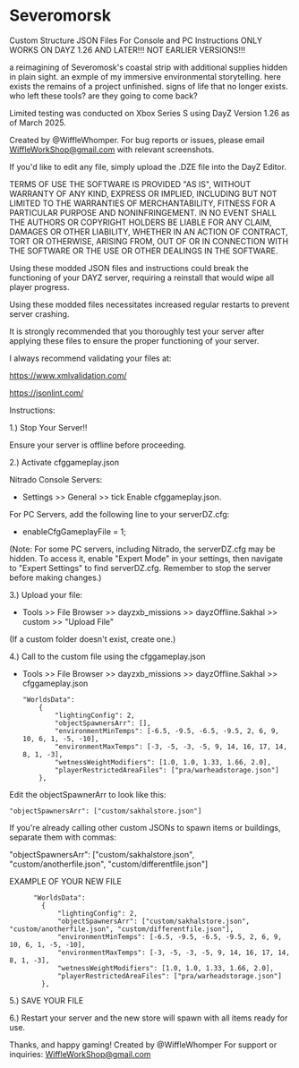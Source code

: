 # Severomorsk
Custom Structure JSON Files For Console and PC Instructions ONLY WORKS ON DAYZ 1.26 AND LATER!!! NOT EARLIER VERSIONS!!!

a reimagining of Severomosk's coastal strip with additional supplies hidden in plain sight. an exmple of my immersive environmental storytelling. here exists the remains of a project unfinished. signs of life that no longer exists. who left these tools? are they going to come back?

Limited testing was conducted on Xbox Series S using DayZ Version 1.26 as of March 2025.

Created by @WiffleWhomper. For bug reports or issues, please email WiffleWorkShop@gmail.com with relevant screenshots.

If you'd like to edit any file, simply upload the .DZE file into the DayZ Editor.

TERMS OF USE THE SOFTWARE IS PROVIDED "AS IS", WITHOUT WARRANTY OF ANY KIND, EXPRESS OR IMPLIED, INCLUDING BUT NOT LIMITED TO THE WARRANTIES OF MERCHANTABILITY, FITNESS FOR A PARTICULAR PURPOSE AND NONINFRINGEMENT. IN NO EVENT SHALL THE AUTHORS OR COPYRIGHT HOLDERS BE LIABLE FOR ANY CLAIM, DAMAGES OR OTHER LIABILITY, WHETHER IN AN ACTION OF CONTRACT, TORT OR OTHERWISE, ARISING FROM, OUT OF OR IN CONNECTION WITH THE SOFTWARE OR THE USE OR OTHER DEALINGS IN THE SOFTWARE.

Using these modded JSON files and instructions could break the functioning of your DAYZ server, requiring a reinstall that would wipe all player progress.

Using these modded files necessitates increased regular restarts to prevent server crashing.

It is strongly recommended that you thoroughly test your server after applying these files to ensure the proper functioning of your server.

I always recommend validating your files at:

https://www.xmlvalidation.com/

https://jsonlint.com/





Instructions:

1.) Stop Your Server!!

  Ensure your server is offline before proceeding.




2.) Activate cfggameplay.json 

 Nitrado Console Servers:
  -   Settings >> General >> tick Enable cfggameplay.json. 

 For PC Servers, add the following line to your serverDZ.cfg:

 -  enableCfgGameplayFile = 1; 

   (Note: For some PC servers, including Nitrado, the serverDZ.cfg may be hidden. To access it, enable "Expert Mode" in your settings, then navigate to "Expert Settings" to find serverDZ.cfg. Remember to stop the server before making changes.)




3.) Upload your file:

  -  Tools >> File Browser >> dayzxb_missions >> dayzOffline.Sakhal >> custom >> "Upload File" 
 
   (If a custom folder doesn't exist, create one.)




4.) Call to the custom file using the cfggameplay.json  

 -  Tools >> File Browser >> dayzxb_missions >> dayzOffline.Sakhal >> cfggameplay.json

        "WorldsData":
        	{
        		"lightingConfig": 2,
        		"objectSpawnersArr": [],
        		"environmentMinTemps": [-6.5, -9.5, -6.5, -9.5, 2, 6, 9, 10, 6, 1, -5, -10],
        		"environmentMaxTemps": [-3, -5, -3, -5, 9, 14, 16, 17, 14, 8, 1, -3],
        		"wetnessWeightModifiers": [1.0, 1.0, 1.33, 1.66, 2.0],
        		"playerRestrictedAreaFiles": ["pra/warheadstorage.json"]
        	},

Edit the objectSpawnerArr to look like this:


    "objectSpawnersArr": ["custom/sakhalstore.json"]

 If you're already calling other custom JSONs to spawn items or buildings, separate them with commas:

"objectSpawnersArr": ["custom/sakhalstore.json", "custom/anotherfile.json", "custom/differentfile.json"] 

   
   EXAMPLE OF YOUR NEW FILE         

         
          "WorldsData":
        	{
        		"lightingConfig": 2,
        		"objectSpawnersArr": ["custom/sakhalstore.json", "custom/anotherfile.json", "custom/differentfile.json"],
        		"environmentMinTemps": [-6.5, -9.5, -6.5, -9.5, 2, 6, 9, 10, 6, 1, -5, -10],
        		"environmentMaxTemps": [-3, -5, -3, -5, 9, 14, 16, 17, 14, 8, 1, -3],
        		"wetnessWeightModifiers": [1.0, 1.0, 1.33, 1.66, 2.0],
        		"playerRestrictedAreaFiles": ["pra/warheadstorage.json"]
        	},

     

5.) SAVE YOUR FILE

6.) Restart your server and the new store will spawn with all items ready for use.

Thanks, and happy gaming! Created by @WiffleWhomper For support or inquiries: WiffleWorkShop@gmail.com

